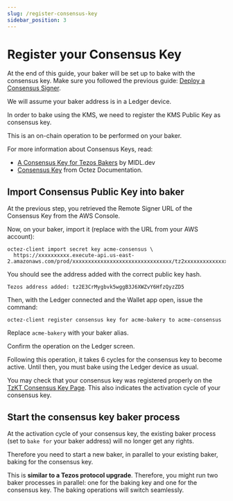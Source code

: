 ```yaml
---
slug: /register-consensus-key
sidebar_position: 3
---
```


# Register your Consensus Key

At the end of this guide,  your baker will be set up to bake with the consensus key. Make sure you followed the previous guide: [Deploy a Consensus Signer](deploy-consensus-signer).

We will assume your baker address is in a Ledger device.

In order to bake using the KMS, we need to register the KMS Public Key as consensus key.

This is an on-chain operation to be performed on your baker.

For more information about Consensus Keys, read:
* [A Consensus Key for Tezos Bakers](https://midl-dev.medium.com/a-consensus-key-for-tezos-bakers-16a3ac8178cf) by MIDL.dev
* [Consensus Key](https://tezos.gitlab.io/user/key-management.html#consensus-key) from Octez Documentation. 

## Import Consensus Public Key into baker

At the previous step, you retrieved the Remote Signer URL of the Consensus Key from the AWS Console.

Now, on your baker, import it (replace with the URL from your AWS account):

```
octez-client import secret key acme-consensus \
  https://xxxxxxxxxx.execute-api.us-east-2.amazonaws.com/prod/xxxxxxxxxxxxxxxxxxxxxxxxxxxxxxxx/tz2xxxxxxxxxxxxxxxxxxxxxxxxxxxxxxxxx
```

You should see the address added with the correct public key hash.

```
Tezos address added: tz2E3CrMygbvk5wggB3J6XWZvY6HfzQyzZD5
```

Then, with the Ledger connected and the Wallet app open, issue the command:

```
octez-client register consensus key for acme-bakery to acme-consensus
```

Replace `acme-bakery` with your baker alias.

Confirm the operation on the Ledger screen.

Following this operation, it takes 6 cycles for the consensus key to become active. Until then, you must bake using the Ledger device as usual.

You may check that your consensus key was registered properly on the [TzKT Consensus Key Page](https://tzkt.io/update_consensus_key). This also indicates the activation cycle of your consensus key.

## Start the consensus key baker process

At the activation cycle of your consensus key, the existing baker process (set to `bake for` your baker address) will no longer get any rights.

Therefore you need to start a new baker, in parallel to your existing baker, baking for the consensus key.

This is **similar to a Tezos protocol upgrade**. Therefore, you might run two baker processes in parallel: one for the baking key and one for the consensus key. The baking operations will switch seamlessly.
